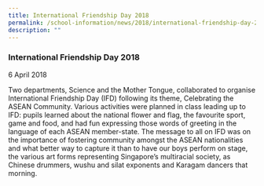 ```yaml
---
title: International Friendship Day 2018
permalink: /school-information/news/2018/international-friendship-day-2018/
description: ""
---
```

### **International Friendship Day 2018**
6 April 2018

Two departments, Science and the Mother Tongue, collaborated to organise International Friendship Day (IFD) following its theme, Celebrating the ASEAN Community. Various activities were planned in class leading up to IFD: pupils learned about the national flower and flag, the favourite sport, game and food, and had fun expressing those words of greeting in the language of each ASEAN member-state. The message to all on IFD was on the importance of fostering community amongst the ASEAN nationalities and what better way to capture it than to have our boys perform on stage, the various art forms representing Singapore’s multiracial society, as Chinese drummers, wushu and silat exponents and Karagam dancers that morning.